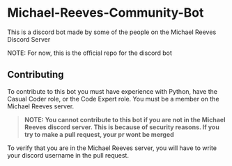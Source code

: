 # Michael-Reeves-Community-Bot

This is a discord bot made by some of the people on the Michael Reeves Discord Server

NOTE: For now, this is the official repo for the discord bot

## Contributing 
To contribute to this bot you must have experience with Python, have the Casual Coder role, or the Code Expert role. You must be a member on the Michael Reeves server.
> **NOTE: You cannot contribute to this bot if you are not in the Michael Reeves discord server. This is because of security reasons. If you try to make a pull request, your pr wont be merged**

To verify that you are in the Michael Reeves server, you will have to write your discord username in the pull request.
